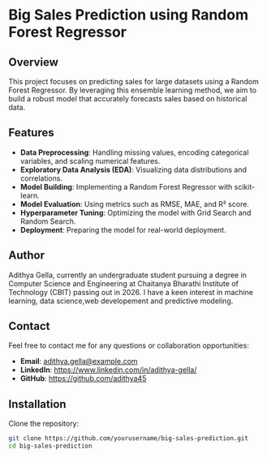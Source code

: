 # Big Sales Prediction using Random Forest Regressor

## Overview

This project focuses on predicting sales for large datasets using a Random Forest Regressor. By leveraging this ensemble learning method, we aim to build a robust model that accurately forecasts sales based on historical data.

## Features

- **Data Preprocessing**: Handling missing values, encoding categorical variables, and scaling numerical features.
- **Exploratory Data Analysis (EDA)**: Visualizing data distributions and correlations.
- **Model Building**: Implementing a Random Forest Regressor with scikit-learn.
- **Model Evaluation**: Using metrics such as RMSE, MAE, and R² score.
- **Hyperparameter Tuning**: Optimizing the model with Grid Search and Random Search.
- **Deployment**: Preparing the model for real-world deployment.

## Author
Adithya Gella, currently an undergraduate student pursuing a degree in Computer Science and Engineering at Chaitanya Bharathi Institute of Technology (CBIT) passing out in 2026. I have a keen interest in machine learning, data science,web developement  and predictive modeling.

##  Contact
Feel free to contact me for any questions or collaboration opportunities:

- **Email**: adithya.gella@example.com
- **LinkedIn**: https://www.linkedin.com/in/adithya-gella/
- **GitHub**: https://github.com/adithya45

## Installation

Clone the repository:

```bash
git clone https://github.com/yourusername/big-sales-prediction.git
cd big-sales-prediction
